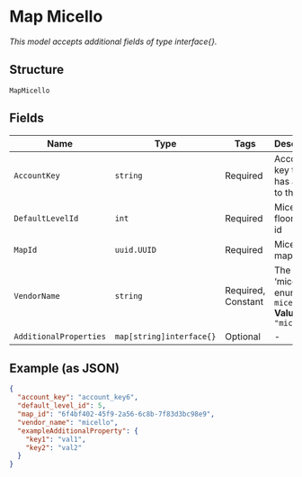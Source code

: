 
# Map Micello

*This model accepts additional fields of type interface{}.*

## Structure

`MapMicello`

## Fields

| Name | Type | Tags | Description |
|  --- | --- | --- | --- |
| `AccountKey` | `string` | Required | Account key that has access to the map |
| `DefaultLevelId` | `int` | Required | Micello floor/level id |
| `MapId` | `uuid.UUID` | Required | Micello map id |
| `VendorName` | `string` | Required, Constant | The vendor ‘micello’. enum: `micello`<br>**Value**: `"micello"` |
| `AdditionalProperties` | `map[string]interface{}` | Optional | - |

## Example (as JSON)

```json
{
  "account_key": "account_key6",
  "default_level_id": 5,
  "map_id": "6f4bf402-45f9-2a56-6c8b-7f83d3bc98e9",
  "vendor_name": "micello",
  "exampleAdditionalProperty": {
    "key1": "val1",
    "key2": "val2"
  }
}
```

